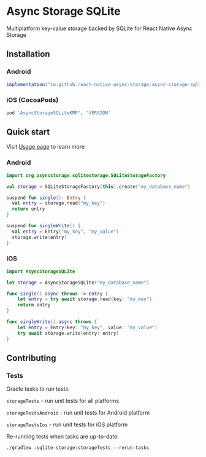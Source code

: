 # Async Storage SQLite

Multiplatform key-value storage backed by SQLite for React Native Async Storage

## Installation

### Android

```groovy
implementation("io.github.react-native-async-storage:async-storage-sqlite:VERSION")
```

### iOS (CocoaPods)

```ruby
pod 'AsyncStorageSQLiteKMP', 'VERSION'
```

## Quick start

Visit [Usage page](https://react-native-async-storage.github.io/sqlite-storage-native/usage/) to learn more


### Android

```kotlin
import org.asyncstorage.sqlitestorage.SQLiteStorageFactory

val storage = SQLiteStorageFactory(this).create("my_database_name")

suspend fun single(): Entry {
  val entry = storage.read("my_key")
  return entry
}

suspend fun singleWrite() {
  val entry = Entry("my_key", "my_value")
  storage.write(entry)
}
```


### iOS

```swift
import AsyncStorageSQLite

let storage = AsyncStorageSQLite("my_database_name")

func single() async throws -> Entry {
    let entry = try await storage.read(key: "my_key")
    return entry
}

func singleWrite() async throws {
    let entry = Entry(key: "my_key", value: "my_value")
    try await storage.write(entry: entry)
}
```


## Contributing

### Tests

Gradle tasks to run tests:

`storageTests` - run unit tests for all platforms

`storageTestsAndroid` - run unit tests for Android platform

`storageTestsIos` - run unit tests for iOS platform

Re-running tests when tasks are up-to-date:

`./gradlew :sqlite-storage:storageTests --rerun-tasks`
